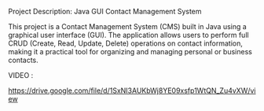 Project Description: Java GUI Contact Management System

This project is a Contact Management System (CMS) built in Java using a graphical user interface (GUI). The application allows users to perform full CRUD (Create, Read, Update, Delete) operations on contact information, making it a practical tool for organizing and managing personal or business contacts.


VIDEO :

https://drive.google.com/file/d/1SxNI3AUKbWj8YE09xsfp1WtQN_Zu4vXW/view
